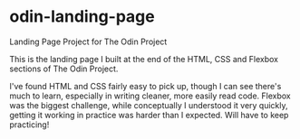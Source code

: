 # odin-landing-page
Landing Page Project for The Odin Project

This is the landing page I built at the end of the HTML, CSS and Flexbox sections of The Odin Project.

I've found HTML and CSS fairly easy to pick up, though I can see there's much to learn, especially in writing cleaner, more easily read code. Flexbox was the biggest challenge, while conceptually I understood it very quickly, getting it working in practice was harder than I expected. Will have to keep practicing!